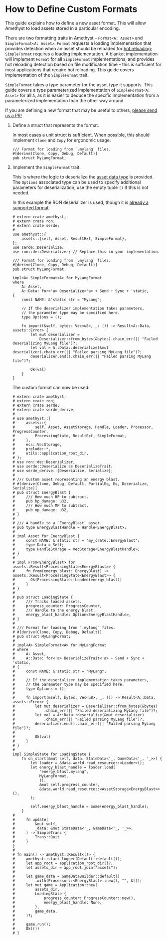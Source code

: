 # How to Define Custom Formats

This guide explains how to define a new asset format. This will allow Amethyst to load assets stored in a particular encoding.

There are two formatting traits in Amethyst &ndash; `Format<A: Asset>` and `SimpleFormat<A: Asset>`. `Format` requests a loading implementation that provides detection when an asset should be reloaded for [hot reloading][doc_hrs]; `SimpleFormat` requires a loading implementation. A blanket implementation will implement `Format` for all `SimpleFormat` implementations, and provides hot reloading detection based on file modification time &ndash; this is sufficient for most applications that require hot reloading. This guide covers implementation of the `SimpleFormat` trait.

`SimpleFormat` takes a type parameter for the asset type it supports. This guide covers a type parameterized implementation of `SimpleFormat<A: Asset>` for all `A`, as it is easier to deduce the specific implementation from a parameterized implementation than the other way around.

If you are defining a new format that may be useful to others, [please send us a PR!][gh_contributing]

1. Define a struct that represents the format.

    In most cases a unit struct is sufficient. When possible, this should implement `Clone` and `Copy` for ergonomic usage.

    ```rust,no_run,noplaypen
    /// Format for loading from `.mylang` files.
    #[derive(Clone, Copy, Debug, Default)]
    pub struct MyLangFormat;
    ```

2. Implement the `SimpleFormat` trait.

    This is where the logic to deserialize the [asset data type][bk_custom_assets] is provided. The `Options` associated type can be used to specify additional parameters for deserialization; use the empty tuple `()` if this is not needed.

    In this example the RON deserializer is used, though it is [already a supported format][doc_ron_format].

    ```rust,no_run,noplaypen
    # extern crate amethyst;
    # extern crate ron;
    # extern crate serde;
    #
    use amethyst::{
        assets::{self, Asset, ResultExt, SimpleFormat},
    };
    use serde::Deserialize;
    use ron::de::Deserializer; // Replace this in your implementation.

    /// Format for loading from `.mylang` files.
    #[derive(Clone, Copy, Debug, Default)]
    pub struct MyLangFormat;

    impl<A> SimpleFormat<A> for MyLangFormat
    where
        A: Asset,
        A::Data: for<'a> Deserialize<'a> + Send + Sync + 'static,
    {
        const NAME: &'static str = "MyLang";

        // If the deserializer implementation takes parameters,
        // the parameter type may be specified here.
        type Options = ();

        fn import(&self, bytes: Vec<u8>, _: ()) -> Result<A::Data, assets::Error> {
            let mut deserializer =
                Deserializer::from_bytes(&bytes).chain_err(|| "Failed deserializing MyLang file")?;
            let val = A::Data::deserialize(&mut deserializer).chain_err(|| "Failed parsing MyLang file")?;
            deserializer.end().chain_err(|| "Failed parsing MyLang file")?;

            Ok(val)
        }
    }
    ```

    The custom format can now be used:

    ```rust,no_run,noplaypen
    # extern crate amethyst;
    # extern crate ron;
    # extern crate serde;
    # extern crate serde_derive;
    #
    # use amethyst::{
    #     assets::{
    #         self, Asset, AssetStorage, Handle, Loader, Processor, ProgressCounter,
    #         ProcessingState, ResultExt, SimpleFormat,
    #     },
    #     ecs::VecStorage,
    #     prelude::*,
    #     utils::application_root_dir,
    # };
    # use ron::de::Deserializer;
    # use serde::Deserialize as DeserializeTrait;
    # use serde_derive::{Deserialize, Serialize};
    #
    # /// Custom asset representing an energy blast.
    # #[derive(Clone, Debug, Default, PartialEq, Eq, Deserialize, Serialize)]
    # pub struct EnergyBlast {
    #     /// How much HP to subtract.
    #     pub hp_damage: u32,
    #     /// How much MP to subtract.
    #     pub mp_damage: u32,
    # }
    #
    # /// A handle to a `EnergyBlast` asset.
    # pub type EnergyBlastHandle = Handle<EnergyBlast>;
    #
    # impl Asset for EnergyBlast {
    #     const NAME: &'static str = "my_crate::EnergyBlast";
    #     type Data = Self;
    #     type HandleStorage = VecStorage<EnergyBlastHandle>;
    # }
    #
    # impl From<EnergyBlast> for assets::Result<ProcessingState<EnergyBlast>> {
    #     fn from(energy_blast: EnergyBlast) -> assets::Result<ProcessingState<EnergyBlast>> {
    #       Ok(ProcessingState::Loaded(energy_blast))
    #     }
    # }
    #
    # pub struct LoadingState {
    #     /// Tracks loaded assets.
    #     progress_counter: ProgressCounter,
    #     /// Handle to the energy blast.
    #     energy_blast_handle: Option<EnergyBlastHandle>,
    # }
    #
    # /// Format for loading from `.mylang` files.
    # #[derive(Clone, Copy, Debug, Default)]
    # pub struct MyLangFormat;
    #
    # impl<A> SimpleFormat<A> for MyLangFormat
    # where
    #     A: Asset,
    #     A::Data: for<'a> DeserializeTrait<'a> + Send + Sync + 'static,
    # {
    #     const NAME: &'static str = "MyLang";
    #
    #     // If the deserializer implementation takes parameters,
    #     // the parameter type may be specified here.
    #     type Options = ();
    #
    #     fn import(&self, bytes: Vec<u8>, _: ()) -> Result<A::Data, assets::Error> {
    #         let mut deserializer = Deserializer::from_bytes(&bytes)
    #             .chain_err(|| "Failed deserializing MyLang file")?;
    #         let val = A::Data::deserialize(&mut deserializer)
    #             .chain_err(|| "Failed parsing MyLang file")?;
    #         deserializer.end().chain_err(|| "Failed parsing MyLang file")?;
    #
    #         Ok(val)
    #     }
    # }
    #
    impl SimpleState for LoadingState {
        fn on_start(&mut self, data: StateData<'_, GameData<'_, '_>>) {
            let loader = &data.world.read_resource::<Loader>();
            let energy_blast_handle = loader.load(
                "energy_blast.mylang",
                MyLangFormat,
                (),
                &mut self.progress_counter,
                &data.world.read_resource::<AssetStorage<EnergyBlast>>(),
            );

            self.energy_blast_handle = Some(energy_blast_handle);
        }
    #
    #     fn update(
    #         &mut self,
    #         _data: &mut StateData<'_, GameData<'_, '_>>,
    #     ) -> SimpleTrans {
    #         Trans::Quit
    #     }
    }
    #
    # fn main() -> amethyst::Result<()> {
    #     amethyst::start_logger(Default::default());
    #     let app_root = application_root_dir()?;
    #     let assets_dir = app_root.join("assets");
    #
    #     let game_data = GameDataBuilder::default()
    #         .with(Processor::<EnergyBlast>::new(), "", &[]);
    #     let mut game = Application::new(
    #         assets_dir,
    #         LoadingState {
    #             progress_counter: ProgressCounter::new(),
    #             energy_blast_handle: None,
    #         },
    #         game_data,
    #     )?;
    #
    #     game.run();
    #     Ok(())
    # }
    ```

[bk_custom_assets]: assets/how_to_define_custom_assets.html
[doc_hrs]: https://www.amethyst.rs/doc/latest/doc/amethyst_assets/struct.HotReloadStrategy.html
[doc_ron_format]: https://www.amethyst.rs/doc/latest/doc/amethyst_assets/struct.RonFormat.html
[gh_contributing]: https://github.com/amethyst/amethyst/blob/master/docs/CONTRIBUTING.md
